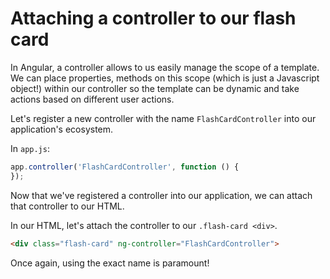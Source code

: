 # Attaching a controller to our flash card

In Angular, a controller allows to us easily manage the scope of a template. We can place properties, methods on this
scope (which is just a Javascript object!) within our controller so the template can be dynamic and take actions based
on different user actions.

Let's register a new controller with the name `FlashCardController` into our application's ecosystem.

<hint title="How to register a controller">

In `app.js`:

```javascript
app.controller('FlashCardController', function () {
});
```

</hint>

Now that we've registered a controller into our application, we can attach that controller to our HTML.

<hint title="How to reference a controller in HTML">

In our HTML, let's attach the controller to our `.flash-card <div>`.

```html
<div class="flash-card" ng-controller="FlashCardController">
```

Once again, using the exact name is paramount!

</hint>